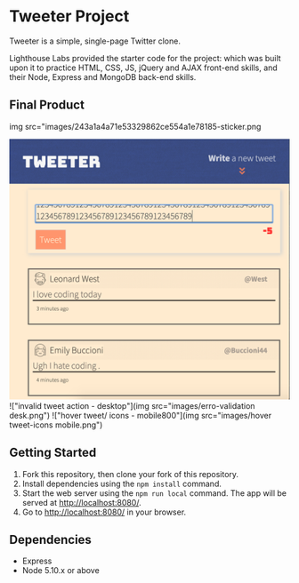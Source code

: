 # Tweeter Project

Tweeter is a simple, single-page Twitter clone.

Lighthouse Labs provided the starter code for the project: which was built upon it to practice HTML, CSS, JS, jQuery and AJAX front-end skills, and their Node, Express and MongoDB back-end skills.

## Final Product

img src="images/243a1a4a71e53329862ce554a1e78185-sticker.png

!["character count limit - mobile800](https://github.com/drystar/tweeter/blob/master/docs/char-count-800.png?raw=true)
!["invalid tweet action - desktop"](img src="images/erro-validation desk.png")
!["hover tweet/ icons - mobile800"](img src="images/hover tweet-icons mobile.png")

## Getting Started

1. Fork this repository, then clone your fork of this repository.
2. Install dependencies using the `npm install` command.
3. Start the web server using the `npm run local` command. The app will be served at <http://localhost:8080/>.
4. Go to <http://localhost:8080/> in your browser.

## Dependencies

- Express
- Node 5.10.x or above

